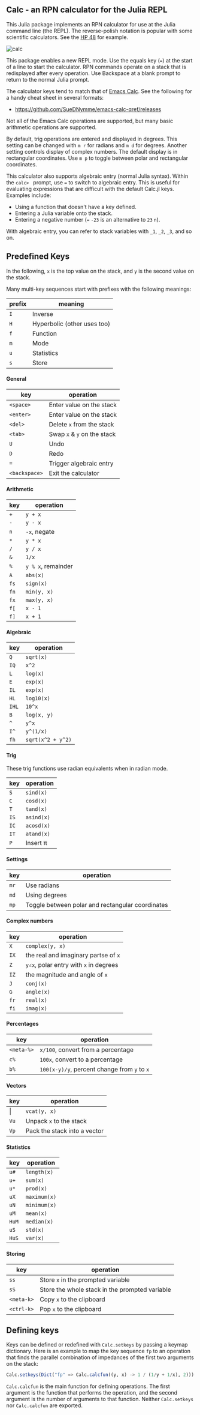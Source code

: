 ## Calc - an RPN calculator for the Julia REPL

This Julia package implements an RPN calculator for use at the Julia command
line (the REPL). The reverse-polish notation is popular with some scientific
calculators. See the [HP 48](http://www.ces.clemson.edu/ge/staff/park/Class/ENGR130/Handouts/BasicSkills/Calculators/HP48G/HP48G.html)
for example.

![calc](calc1.gif)

This package enables a new REPL mode. Use the equals key (`=`) at the start of a
line to start the calculator. RPN commands operate on a stack that is
redisplayed after every operation. Use Backspace at a blank prompt to return to
the normal Julia prompt.

The calculator keys tend to match that of [Emacs
Calc](https://www.gnu.org/software/emacs/manual/html_mono/calc.html). See the
following for a handy cheat sheet in several formats:

* https://github.com/SueDNymme/emacs-calc-qref/releases

Not all of the Emacs Calc operations are supported, but many basic arithmetic
operations are supported.

By default, trig operations are entered and displayed in degrees. This setting
can be changed with `m r` for radians and `m d` for degrees. Another setting
controls display of complex numbers. The default display is in rectangular
coordinates. Use `m p` to toggle between polar and rectangular coordinates.

This calculator also supports algebraic entry (normal Julia syntax). Within the
`calc> ` prompt, use `=` to switch to algebraic entry. This is useful for
evaluating expressions that are difficult with the default Calc.jl keys. Examples
include:

- Using a function that doesn't have a key defined.
- Entering a Julia variable onto the stack.
- Entering a negative number (`=` `-23` is an alternative to `23` `n`).

With algebraic entry, you can refer to stack variables with `_1`, `_2`, `_3`,
and so on. 

## Predefined Keys

In the following, `x` is the top value on the stack, and `y` is the second value
on the stack.

Many multi-key sequences start with prefixes with the following meanings:

| prefix | meaning                     |
| -------| --------------------------- |
| `I`    | Inverse                     |
| `H`    | Hyperbolic (other uses too) |
| `f`    | Function                    |
| `m`    | Mode                        |
| `u`    | Statistics                  |
| `s`    | Store                       |

#### General

| key           | operation                   |
| ---------     | --------------------------- |
| `<space>`     | Enter value on the stack    |
| `<enter>`     | Enter value on the stack    |
| `<del>`       | Delete `x` from the stack   |
| `<tab>`       | Swap `x` & `y` on the stack |
| `U`           | Undo                        |
| `D`           | Redo                        |
| `=`           | Trigger algebraic entry     |
| `<backspace>` | Exit the calculator         |

#### Arithmetic
| key   | operation          |
| ----- | -------------      |
| `+`   | `y + x`            |
| `-`   | `y - x`            |
| `n`   | `-x`,  negate      |
| `*`   | `y * x`            |
| `/`   | `y / x`            |
| `&`   | `1/x`              |
| `%`   | `y % x`, remainder |
| `A`   | `abs(x)`           |
| `fs`  | `sign(x)`          |
| `fn`  | `min(y, x)`        |
| `fx`  | `max(y, x)`        |
| `f[`  | `x - 1`            |
| `f]`  | `x + 1`            |
#### Algebraic
| key    | operation         |
| ------ | ----------------- |
| `Q`    | `sqrt(x)`         |
| `IQ`   | `x^2`             |
| `L`    | `log(x)`          |
| `E`    | `exp(x)`          |
| `IL`   | `exp(x)`          |
| `HL`   | `log10(x)`        |
| `IHL`  | `10^x`            |
| `B`    | `log(x, y)`       |
| `^`    | `y^x`             |
| `I^`   | `y^(1/x)`         |
| `fh`   | `sqrt(x^2 + y^2)` |

#### Trig
These trig functions use radian equivalents when in radian mode.

| key   | operation  |
| ----- | ---------- |
| `S`   | `sind(x)`  |
| `C`   | `cosd(x)`  |
| `T`   | `tand(x)`  |
| `IS`  | `asind(x)` |
| `IC`  | `acosd(x)` |
| `IT`  | `atand(x)` |
| `P`   | Insert π   |
#### Settings
| key   | operation                                        |
| ----- | ----------                                       |
| `mr`  | Use radians                                      |
| `md`  | Using degrees                                    |
| `mp`  | Toggle between polar and rectangular coordinates |
#### Complex numbers
| key   | operation                              |
| ----- | ----------                             |
| `X`   | `complex(y, x)`                        |
| `IX`  | the real and imaginary partse of `x`   |
| `Z`   | `y∠x`, polar entry with `x` in degrees |
| `IZ`  | the magnitude and angle of `x`         |
| `J`   | `conj(x)`                              |
| `G`   | `angle(x)`                             |
| `fr`  | `real(x)`                              |
| `fi`  | `imag(x)`                              |
#### Percentages
| key        | operation                                    |
| -----      | ----------                                   |
| `<meta-%>` | `x/100`, convert from a percentage           |
| `c%`       | `100x`, convert to a percentage              |
| `b%`       | `100(x-y)/y`, percent change from `y` to `x` |
#### Vectors
| key    | operation                    |
| -----  | ----------                   |
| &#124; | `vcat(y, x)`                 |
| `Vu`   | Unpack `x` to the stack      |
| `Vp`   | Pack the stack into a vector |
#### Statistics
| key    | operation    |
| -----  | ----------   |
| `u#`   | `length(x)`  |
| `u+`   | `sum(x)`     |
| `u*`   | `prod(x)`    |
| `uX`   | `maximum(x)` |
| `uN`   | `minimum(x)` |
| `uM`   | `mean(x)`    |
| `HuM`  | `median(x)`  |
| `uS`   | `std(x)`     |
| `HuS`  | `var(x)`     |
#### Storing
| key        | operation                                      |
| -----      | ----------                                     |
| `ss`       | Store `x` in the prompted variable             |
| `sS`       | Store the whole stack in the prompted variable |
| `<meta-k>` | Copy `x` to the clipboard                      |
| `<ctrl-k>` | Pop `x` to the clipboard                       |

## Defining keys

Keys can be defined or redefined with `Calc.setkeys` by passing a keymap
dictionary. Here is an example to map the key sequence `fp` to an operation
that finds the parallel combination of impedances of the first two arguments on
the stack:

```julia
Calc.setkeys(Dict("fp" => Calc.calcfun((y, x) -> 1 / (1/y + 1/x), 2)))
```

`Calc.calcfun` is the main function for defining operations. The first argument
is the function that performs the operation, and the second argument is the
number of arguments to that function. Neither `Calc.setkeys` nor `Calc.calcfun`
are exported. 
